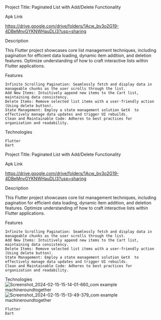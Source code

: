 
Project Title: Paginated List with Add/Delete Functionality

Apk Link 

https://drive.google.com/drive/folders/1Acw_by3o2G19-4DBeMnvGYKNWHauDLI3?usp=sharing

Description

This Flutter project showcases core list management techniques, including pagination for efficient data loading, dynamic item addition, and deletion features. Optimize  understanding of how to craft interactive lists within Flutter applications.

Features

    Infinite Scrolling Pagination: Seamlessly fetch and display data in manageable chunks as the user scrolls through the list.
    Add New Items: Intuitively append new items to the Cart list, maintaining data consistency.
    Delete Items: Remove selected list items with a user-friendly action (Using delete button).
    State Management: Employ a state management solution GetX  to effectively manage data updates and trigger UI rebuilds.
    Clean and Maintainable Code: Adheres to best practices for organization and readability.

Technologies

    Flutter
    Dart






Project Title: Paginated List with Add/Delete Functionality

Apk Link 

https://drive.google.com/drive/folders/1Acw_by3o2G19-4DBeMnvGYKNWHauDLI3?usp=sharing

Description

This Flutter project showcases core list management techniques, including pagination for efficient data loading, dynamic item addition, and deletion features. Optimize  understanding of how to craft interactive lists within Flutter applications.

Features

    Infinite Scrolling Pagination: Seamlessly fetch and display data in manageable chunks as the user scrolls through the list.
    Add New Items: Intuitively append new items to the Cart list, maintaining data consistency.
    Delete Items: Remove selected list items with a user-friendly action (Using delete button).
    State Management: Employ a state management solution GetX  to effectively manage data updates and trigger UI rebuilds.
    Clean and Maintainable Code: Adheres to best practices for organization and readability.

Technologies![Screenshot_2024-02-15-15-14-01-660_com example machineroundtogether](https://github.com/piyushkumar12111111/machineroundtogether/assets/103259442/6249fa3e-4779-488e-9e90-5b5c7b6d3989)
![Screenshot_2024-02-15-15-13-49-379_com example machineroundtogether](https://github.com/piyushkumar12111111/machineroundtogether/assets/103259442/ac7d1adf-15fe-4f6c-8f72-040ed404c665)


    Flutter
    Dart






